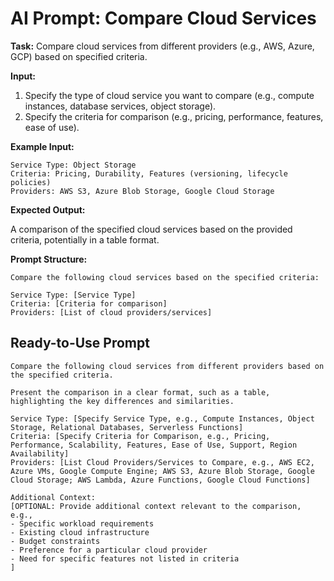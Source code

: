 # AI Prompt: Compare Cloud Services

**Task:** Compare cloud services from different providers (e.g., AWS, Azure, GCP) based on specified criteria.

**Input:**
1.  Specify the type of cloud service you want to compare (e.g., compute instances, database services, object storage).
2.  Specify the criteria for comparison (e.g., pricing, performance, features, ease of use).

**Example Input:**

```
Service Type: Object Storage
Criteria: Pricing, Durability, Features (versioning, lifecycle policies)
Providers: AWS S3, Azure Blob Storage, Google Cloud Storage
```

**Expected Output:**

A comparison of the specified cloud services based on the provided criteria, potentially in a table format.

**Prompt Structure:**

```
Compare the following cloud services based on the specified criteria:

Service Type: [Service Type]
Criteria: [Criteria for comparison]
Providers: [List of cloud providers/services]
```

## Ready-to-Use Prompt

```
Compare the following cloud services from different providers based on the specified criteria.

Present the comparison in a clear format, such as a table, highlighting the key differences and similarities.

Service Type: [Specify Service Type, e.g., Compute Instances, Object Storage, Relational Databases, Serverless Functions]
Criteria: [Specify Criteria for Comparison, e.g., Pricing, Performance, Scalability, Features, Ease of Use, Support, Region Availability]
Providers: [List Cloud Providers/Services to Compare, e.g., AWS EC2, Azure VMs, Google Compute Engine; AWS S3, Azure Blob Storage, Google Cloud Storage; AWS Lambda, Azure Functions, Google Cloud Functions]

Additional Context:
[OPTIONAL: Provide additional context relevant to the comparison, e.g.,
- Specific workload requirements
- Existing cloud infrastructure
- Budget constraints
- Preference for a particular cloud provider
- Need for specific features not listed in criteria
]

